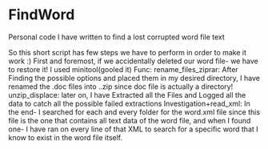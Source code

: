# FindWord
Personal code I have written to find a lost corrupted word file text 

So this short script has few steps we have to perform in order to make it work :)
First and foremost, if we accidentally deleted our word file- we have to restore it! I used minitool(gooled it)
Func: rename_files_ziprar:
After Finding the possible options and placed them in my desired directory, I have renamed the .doc files into ..zip 
since doc file is actually a directory!
unzip_displace:
later on, I have Extracted all the Files and Logged all the data to catch all the possible failed extractions 
Investigation+read_xml:
In the end- I searched for each and every folder for the word.xml file since this file is the one that contains all text data of the word file,
and when I found one- I have ran on every line of that XML to search for a specific word that I know to exist in the word file itself.


